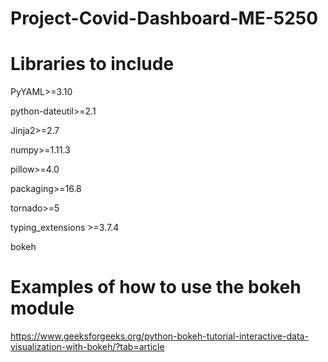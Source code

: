 # Project-Covid-Dashboard-ME-5250

# Libraries to include
PyYAML>=3.10

python-dateutil>=2.1

Jinja2>=2.7

numpy>=1.11.3

pillow>=4.0

packaging>=16.8

tornado>=5

typing_extensions >=3.7.4

bokeh

# Examples of how to use the bokeh module
https://www.geeksforgeeks.org/python-bokeh-tutorial-interactive-data-visualization-with-bokeh/?tab=article
